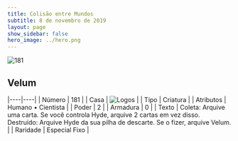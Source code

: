 ```yaml
---
title: Colisão entre Mundos
subtitle: 8 de novembro de 2019
layout: page
show_sidebar: false
hero_image: ../hero.png
---
```


![181](https://cdn.keyforgegame.com/media/card_front/pt/452_181_8FRCWPWQ4V4C_pt.png)

## Velum

|----|----|
| Número | 181 |
| Casa | ![Logos](https://archonarcana.com/images/thumb/c/ce/Logos.png/22px-Logos.png "Logos") |
| Tipo | Criatura |
| Atributos | Humano • Cientista |
| Poder | 2 |
| Armadura | 0 |
| Texto | Coleta: Arquive uma carta. Se você controla Hyde, arquive 2 cartas em vez disso. Destruído: Arquive Hyde da sua pilha de descarte. Se o fizer, arquive Velum. |
| Raridade | Especial Fixo |
